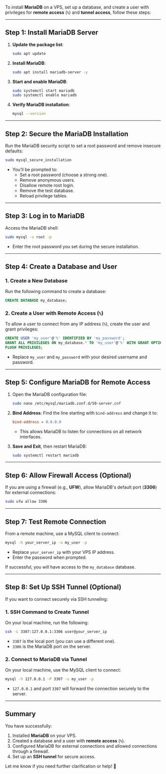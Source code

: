 To install **MariaDB** on a VPS, set up a database, and create a user with privileges for **remote access** (`%`) and **tunnel access**, follow these steps:

---

## Step 1: Install MariaDB Server

1. **Update the package list**:
   ```bash
   sudo apt update
   ```

2. **Install MariaDB**:
   ```bash
   sudo apt install mariadb-server -y
   ```

3. **Start and enable MariaDB**:
   ```bash
   sudo systemctl start mariadb
   sudo systemctl enable mariadb
   ```

4. **Verify MariaDB installation**:
   ```bash
   mysql --version
   ```

---

## Step 2: Secure the MariaDB Installation

Run the MariaDB security script to set a root password and remove insecure defaults:

```bash
sudo mysql_secure_installation
```

- You’ll be prompted to:
  - Set a root password (choose a strong one).
  - Remove anonymous users.
  - Disallow remote root login.
  - Remove the test database.
  - Reload privilege tables.

---

## Step 3: Log in to MariaDB

Access the MariaDB shell:

```bash
sudo mysql -u root -p
```

- Enter the root password you set during the secure installation.

---

## Step 4: Create a Database and User

### 1. Create a New Database
Run the following command to create a database:

```sql
CREATE DATABASE my_database;
```

### 2. Create a User with Remote Access (`%`)
To allow a user to connect from any IP address (`%`), create the user and grant privileges:

```sql
CREATE USER 'my_user'@'%' IDENTIFIED BY 'my_password';
GRANT ALL PRIVILEGES ON my_database.* TO 'my_user'@'%' WITH GRANT OPTION;
FLUSH PRIVILEGES;
```

- Replace `my_user` and `my_password` with your desired username and password.

---

## Step 5: Configure MariaDB for Remote Access

1. Open the MariaDB configuration file:
   ```bash
   sudo nano /etc/mysql/mariadb.conf.d/50-server.cnf
   ```

2. **Bind Address**:
   Find the line starting with `bind-address` and change it to:

   ```ini
   bind-address = 0.0.0.0
   ```

   - This allows MariaDB to listen for connections on all network interfaces.

3. **Save and Exit**, then restart MariaDB:
   ```bash
   sudo systemctl restart mariadb
   ```

---

## Step 6: Allow Firewall Access (Optional)

If you are using a firewall (e.g., **UFW**), allow MariaDB's default port (**3306**) for external connections:

```bash
sudo ufw allow 3306
```

---

## Step 7: Test Remote Connection

From a remote machine, use a MySQL client to connect:

```bash
mysql -h your_server_ip -u my_user -p
```

- Replace `your_server_ip` with your VPS IP address.
- Enter the password when prompted.

If successful, you will have access to the `my_database` database.

---

## Step 8: Set Up SSH Tunnel (Optional)

If you want to connect securely via SSH tunneling:

### 1. SSH Command to Create Tunnel
On your local machine, run the following:

```bash
ssh -L 3307:127.0.0.1:3306 user@your_server_ip
```

- `3307` is the local port (you can use a different one).
- `3306` is the MariaDB port on the server.

### 2. Connect to MariaDB via Tunnel
On your local machine, use the MySQL client to connect:

```bash
mysql -h 127.0.0.1 -P 3307 -u my_user -p
```

- `127.0.0.1` and port `3307` will forward the connection securely to the server.

---

## Summary

You have successfully:
1. Installed **MariaDB** on your VPS.
2. Created a database and a user with **remote access** (`%`).
3. Configured MariaDB for external connections and allowed connections through a firewall.
4. Set up an **SSH tunnel** for secure access.

Let me know if you need further clarification or help! 🚀